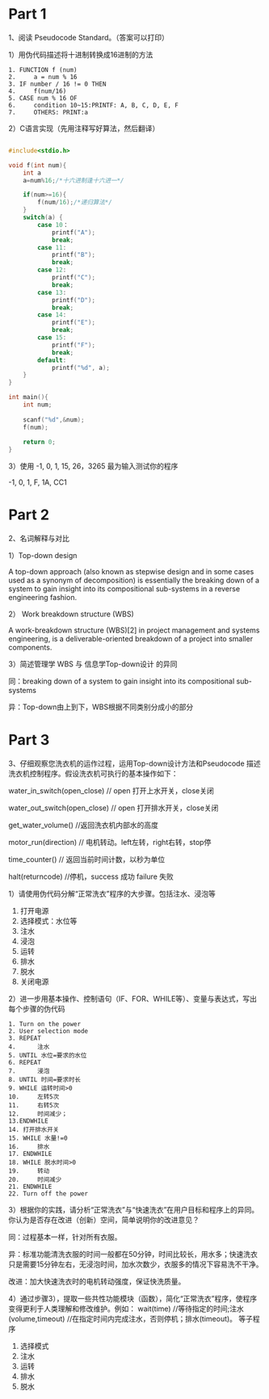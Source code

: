 # Part 1

1、阅读 Pseudocode Standard。（答案可以打印）

1）用伪代码描述将十进制转换成16进制的方法       
```
1. FUNCTION f (num)
2.     a = num % 16
3. IF number / 16 != 0 THEN 
4.     f(num/16)
5. CASE num % 16 OF 
6.     condition 10~15:PRINTF: A, B, C, D, E, F
7.     OTHERS: PRINT:a
```
2）C语言实现（先用注释写好算法，然后翻译）

```c

#include<stdio.h>

void f(int num){
	int a 
	a=num%16;/*十六进制逢十六进一*/

	if(num>=16){
		f(num/16);/*递归算法*/
	} 
	switch(a) {
    	case 10：
            printf("A");
            break;
    	case 11:
            printf("B");
            break;
        case 12:
    	    printf("C");
            break;
    	case 13:
            printf("D");
            break;
        case 14:
    	    printf("E");
            break;
    	case 15:
    	    printf("F");
    	    break;
    	default:
    	    printf("%d", a);
	}
}

int main(){
	int num;
	
	scanf("%d",&num);
	f(num);
	
	return 0;	
} 

```

3）使用 -1, 0, 1, 15, 26，3265 最为输入测试你的程序

-1, 0, 1, F, 1A, CC1

# Part 2

2、名词解释与对比

1）Top-down design

A top-down approach (also known as stepwise design and in some cases used as a synonym of decomposition) is essentially the breaking down of a system to gain insight into its compositional sub-systems in a reverse engineering fashion. 

2） Work breakdown structure (WBS)

A work-breakdown structure (WBS)[2] in project management and systems engineering, is a deliverable-oriented breakdown of a project into smaller components. 

3）简述管理学 WBS 与 信息学Top-down设计 的异同

同：breaking down of a system to gain insight into its compositional sub-systems 

异：Top-down由上到下，WBS根据不同类别分成小的部分

# Part 3

3、仔细观察您洗衣机的运作过程，运用Top-down设计方法和Pseudocode 描述洗衣机控制程序。假设洗衣机可执行的基本操作如下：

water_in_switch(open_close) // open 打开上水开关，close关闭

water_out_switch(open_close) // open 打开排水开关，close关闭

get_water_volume() //返回洗衣机内部水的高度

motor_run(direction) // 电机转动。left左转，right右转，stop停

time_counter() // 返回当前时间计数，以秒为单位

halt(returncode) //停机，success 成功 failure 失败

1）请使用伪代码分解“正常洗衣”程序的大步骤。包括注水、浸泡等

1. 打开电源
2. 选择模式：水位等
3. 注水
4. 浸泡
5. 运转
6. 排水
7. 脱水
8. 关闭电源

2）进一步用基本操作、控制语句（IF、FOR、WHILE等）、变量与表达式，写出每个步骤的伪代码
```
1. Turn on the power
2. User selection mode
3. REPEAT 
4.      注水
5. UNTIL 水位=要求的水位
6. REPEAT 
7.      浸泡
8. UNTIL 时间=要求时长
9. WHILE 运转时间>0
10.     左转5次
11.     右转5次
12.     时间减少；
13.ENDWHILE
14. 打开排水开关
15. WHILE 水量!=0
16.     排水
17. ENDWHILE
18. WHILE 脱水时间>0
19.     转动
20.     时间减少
21. ENDWHILE
22. Turn off the power
```
3）根据你的实践，请分析“正常洗衣”与“快速洗衣”在用户目标和程序上的异同。你认为是否存在改进（创新）空间，简单说明你的改进意见？

同：过程基本一样，针对所有衣服。

异：标准功能清洗衣服的时间一般都在50分钟，时间比较长，用水多；快速洗衣只是需要15分钟左右，无浸泡时间，加水次数少，衣服多的情况下容易洗不干净。

改进：加大快速洗衣时的电机转动强度，保证快洗质量。

4）通过步骤3），提取一些共性功能模块（函数），简化“正常洗衣”程序，使程序变得更利于人类理解和修改维护。例如：
wait(time) //等待指定的时间;注水(volume,timeout) //在指定时间内完成注水，否则停机；排水(timeout)。 等子程序

1. 选择模式
2. 注水
3. 运转
4. 排水
5. 脱水
